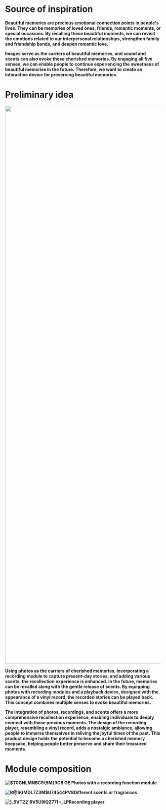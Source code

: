 # Source of  inspiration

**Beautiful memories are precious emotional connection points in people's lives. They can be memories of loved ones, friends, romantic moments, or special occasions. By recalling these beautiful moments, we can revisit the emotions related to our interpersonal relationships, strengthen family and friendship bonds, and deepen romantic love.**

**Images serve as the carriers of beautiful memories, and sound and scents can also evoke these cherished memories. By engaging all five senses, we can enable people to continue experiencing the sweetness of beautiful memories in the future.**
**Therefore, we want to create an interactive device for preserving beautiful memories.**

# Preliminary idea

<div align= 'center'>
  <img src="https://cdn.jsdelivr.net/gh/erkoww/YSD_img/img/%E5%B1%8F%E5%B9%95%E6%88%AA%E5%9B%BE%202023-10-18%20141005.png?raw=true" width = "1800"/>
</div>

**Using photos as the carriers of cherished memories, incorporating a recording module to capture present-day stories, and adding various scents, the recollection experience is enhanced. In the future, memories can be recalled along with the gentle release of scents. By equipping photos with recording modules and a playback device, designed with the appearance of a vinyl record, the recorded stories can be played back. This concept combines multiple senses to evoke beautiful memories.**

**The integration of photos, recordings, and scents offers a more comprehensive recollection experience, enabling individuals to deeply connect with those precious moments. The design of the recording player, resembling a vinyl record, adds a nostalgic ambiance, allowing people to immerse themselves in reliving the joyful times of the past. This product design holds the potential to become a cherished memory keepsake, helping people better preserve and share their treasured moments.**

# Module composition
**![$T0GN`LMNBC9{5M}`3C8 GE](https://github.com/NexMaker-Fab/2023zjude-YSD/assets/146055418/befc8a0b-e996-42c6-b806-b4eb97924fb0) Photos with a recording function module**

**![R@SGMDL7Z3M$U7454`4PV`8](https://github.com/NexMaker-Fab/2023zjude-YSD/assets/146055418/077bf755-1c1f-4bb8-8596-7c330a859a52)Different scents or fragrances**

**![)_5VT22`8V5U9IQZ77(~_LP](https://github.com/NexMaker-Fab/2023zjude-YSD/assets/146055418/fb822622-7608-47fa-94e9-4b20d23d8780)Recording player**

